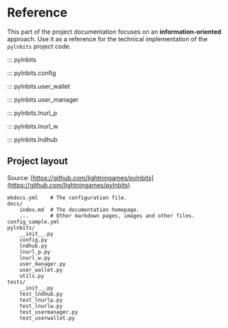 # Reference

This part of the project documentation focuses on
an **information-oriented** approach. Use it as a
reference for the technical implementation of the
`pylnbits` project code.

::: pylnbits

::: pylnbits.config

::: pylnbits.user_wallet

::: pylnbits.user_manager

::: pylnbits.lnurl_p

::: pylnbits.lnurl_w

::: pylnbits.lndhub

## Project layout

Source: [https://github.com/lightningames/pylnbits](https://github.com/lightningames/pylnbits)

    mkdocs.yml    # The configuration file.
    docs/
        index.md  # The documentation homepage.
        ...       # Other markdown pages, images and other files.
    config_sample.yml
    pylnbits/
        __init__.py
        config.py
        lndhub.py
        lnurl_p.py
        lnurl_w.py
        user_manager.py
        user_wallet.py
        utils.py
    tests/
        __init__.py
        test_lndhub.py
        test_lnurlp.py
        test_lnurlw.py
        test_usermanager.py
        test_userwallet.py
